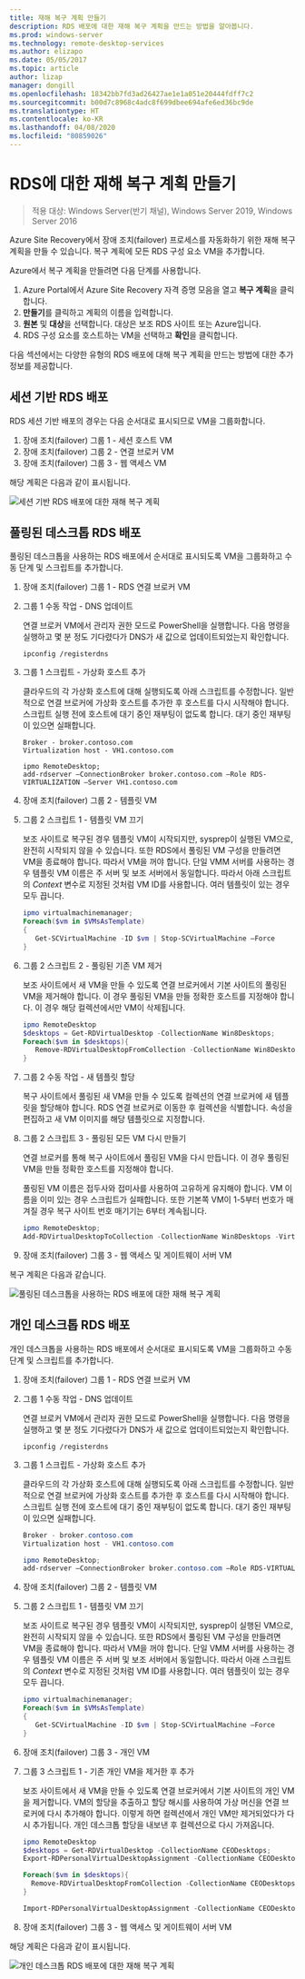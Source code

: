 ```yaml
---
title: 재해 복구 계획 만들기
description: RDS 배포에 대한 재해 복구 계획을 만드는 방법을 알아봅니다.
ms.prod: windows-server
ms.technology: remote-desktop-services
ms.author: elizapo
ms.date: 05/05/2017
ms.topic: article
author: lizap
manager: dongill
ms.openlocfilehash: 18342bb7fd3ad26427ae1e1a051e20444fdff7c2
ms.sourcegitcommit: b00d7c8968c4adc8f699dbee694afe6ed36bc9de
ms.translationtype: HT
ms.contentlocale: ko-KR
ms.lasthandoff: 04/08/2020
ms.locfileid: "80859026"
---
```

# <a name="create-your-disaster-recovery-plan-for-rds"></a>RDS에 대한 재해 복구 계획 만들기

>적용 대상: Windows Server(반기 채널), Windows Server 2019, Windows Server 2016

Azure Site Recovery에서 장애 조치(failover) 프로세스를 자동화하기 위한 재해 복구 계획을 만들 수 있습니다. 복구 계획에 모든 RDS 구성 요소 VM을 추가합니다.

Azure에서 복구 계획을 만들려면 다음 단계를 사용합니다.

1. Azure Portal에서 Azure Site Recovery 자격 증명 모음을 열고 **복구 계획**을 클릭합니다.
2. **만들기**를 클릭하고 계획의 이름을 입력합니다.
3. **원본** 및  **대상**을 선택합니다. 대상은 보조 RDS 사이트 또는 Azure입니다.
4. RDS 구성 요소를 호스트하는 VM을 선택하고 **확인**을 클릭합니다.

다음 섹션에서는 다양한 유형의 RDS 배포에 대해 복구 계획을 만드는 방법에 대한 추가 정보를 제공합니다.

## <a name="sessions-based-rds-deployment"></a>세션 기반 RDS 배포

RDS 세션 기반 배포의 경우는 다음 순서대로 표시되므로 VM을 그룹화합니다.

1. 장애 조치(failover) 그룹 1 - 세션 호스트 VM
2. 장애 조치(failover) 그룹 2 - 연결 브로커 VM
3. 장애 조치(failover) 그룹 3 - 웹 액세스 VM

해당 계획은 다음과 같이 표시됩니다. 

![세션 기반 RDS 배포에 대한 재해 복구 계획](media/rds-asr-session-drplan.png)

## <a name="pooled-desktops-rds-deployment"></a>풀링된 데스크톱 RDS 배포

풀링된 데스크톱을 사용하는 RDS 배포에서 순서대로 표시되도록 VM을 그룹화하고 수동 단계 및 스크립트를 추가합니다.

1. 장애 조치(failover) 그룹 1 - RDS 연결 브로커 VM
2. 그룹 1 수동 작업 - DNS 업데이트

   연결 브로커 VM에서 관리자 권한 모드로 PowerShell을 실행합니다. 다음 명령을 실행하고 몇 분 정도 기다렸다가 DNS가 새 값으로 업데이트되었는지 확인합니다.

   ```
   ipconfig /registerdns
   ```
3. 그룹 1 스크립트 - 가상화 호스트 추가

   클라우드의 각 가상화 호스트에 대해 실행되도록 아래 스크립트를 수정합니다. 일반적으로 연결 브로커에 가상화 호스트를 추가한 후 호스트를 다시 시작해야 합니다. 스크립트 실행 전에 호스트에 대기 중인 재부팅이 없도록 합니다. 대기 중인 재부팅이 있으면 실패합니다.

   ```
   Broker - broker.contoso.com
   Virtualization host - VH1.contoso.com

   ipmo RemoteDesktop; 
   add-rdserver –ConnectionBroker broker.contoso.com –Role RDS-VIRTUALIZATION –Server VH1.contoso.com 
   ```
4. 장애 조치(failover) 그룹 2 - 템플릿 VM
5. 그룹 2 스크립트 1 - 템플릿 VM 끄기
   
   보조 사이트로 복구된 경우 템플릿 VM이 시작되지만, sysprep이 실행된 VM으로, 완전히 시작되지 않을 수 있습니다. 또한 RDS에서 풀링된 VM 구성을 만들려면 VM을 종료해야 합니다. 따라서 VM을 꺼야 합니다. 단일 VMM 서버를 사용하는 경우 템플릿 VM 이름은 주 서버 및 보조 서버에서 동일합니다. 따라서 아래 스크립트의 *Context* 변수로 지정된 것처럼 VM ID를 사용합니다. 여러 템플릿이 있는 경우 모두 끕니다.

   ```powershell
   ipmo virtualmachinemanager; 
   Foreach($vm in $VMsAsTemplate)
   {
      Get-SCVirtualMachine -ID $vm | Stop-SCVirtualMachine –Force
   } 
   ```
6. 그룹 2 스크립트 2 - 풀링된 기존 VM 제거

   보조 사이트에서 새 VM을 만들 수 있도록 연결 브로커에서 기본 사이트의 풀링된 VM을 제거해야 합니다. 이 경우 풀링된 VM을 만들 정확한 호스트를 지정해야 합니다. 이 경우 해당 컬렉션에서만 VM이 삭제됩니다.

   ```powershell
   ipmo RemoteDesktop
   $desktops = Get-RDVirtualDesktop -CollectionName Win8Desktops; 
   Foreach($vm in $desktops){
      Remove-RDVirtualDesktopFromCollection -CollectionName Win8Desktops -VirtualDesktopName $vm.VirtualDesktopName –Force
   }
   ```
7. 그룹 2 수동 작업 - 새 템플릿 할당

   복구 사이트에서 풀링된 새 VM을 만들 수 있도록 컬렉션의 연결 브로커에 새 템플릿을 할당해야 합니다. RDS 연결 브로커로 이동한 후 컬렉션을 식별합니다. 속성을 편집하고 새 VM 이미지를 해당 템플릿으로 지정합니다.
8. 그룹 2 스크립트 3 - 풀링된 모든 VM 다시 만들기

   연결 브로커를 통해 복구 사이트에서 풀링된 VM을 다시 만듭니다. 이 경우 풀링된 VM을 만들 정확한 호스트를 지정해야 합니다.

   풀링된 VM 이름은 접두사와 접미사를 사용하여 고유하게 유지해야 합니다. VM 이름을 이미 있는 경우 스크립트가 실패합니다. 또한 기본쪽 VM이 1-5부터 번호가 매겨질 경우 복구 사이트 번호 매기기는 6부터 계속됩니다.

   ```powershell
   ipmo RemoteDesktop; 
   Add-RDVirtualDesktopToCollection -CollectionName Win8Desktops -VirtualDesktopAllocation @{"RDVH1.contoso.com" = 1} 
   ```
9. 장애 조치(failover) 그룹 3 - 웹 액세스 및 게이트웨이 서버 VM

복구 계획은 다음과 같습니다.

![풀링된 데스크톱을 사용하는 RDS 배포에 대한 재해 복구 계획](media/rds-asr-pooled-drplan.png)

## <a name="personal-desktops-rds-deployment"></a>개인 데스크톱 RDS 배포

개인 데스크톱을 사용하는 RDS 배포에서 순서대로 표시되도록 VM을 그룹화하고 수동 단계 및 스크립트를 추가합니다.

1. 장애 조치(failover) 그룹 1 - RDS 연결 브로커 VM
2. 그룹 1 수동 작업 - DNS 업데이트

   연결 브로커 VM에서 관리자 권한 모드로 PowerShell을 실행합니다. 다음 명령을 실행하고 몇 분 정도 기다렸다가 DNS가 새 값으로 업데이트되었는지 확인합니다.

   ```
   ipconfig /registerdns
   ```
3. 그룹 1 스크립트 - 가상화 호스트 추가
      
   클라우드의 각 가상화 호스트에 대해 실행되도록 아래 스크립트를 수정합니다. 일반적으로 연결 브로커에 가상화 호스트를 추가한 후 호스트를 다시 시작해야 합니다. 스크립트 실행 전에 호스트에 대기 중인 재부팅이 없도록 합니다. 대기 중인 재부팅이 있으면 실패합니다.

   ```powershell
   Broker - broker.contoso.com
   Virtualization host - VH1.contoso.com

   ipmo RemoteDesktop; 
   add-rdserver –ConnectionBroker broker.contoso.com –Role RDS-VIRTUALIZATION –Server VH1.contoso.com 
   ```
4. 장애 조치(failover) 그룹 2 - 템플릿 VM
5. 그룹 2 스크립트 1 - 템플릿 VM 끄기
   
   보조 사이트로 복구된 경우 템플릿 VM이 시작되지만, sysprep이 실행된 VM으로, 완전히 시작되지 않을 수 있습니다. 또한 RDS에서 풀링된 VM 구성을 만들려면 VM을 종료해야 합니다. 따라서 VM을 꺼야 합니다. 단일 VMM 서버를 사용하는 경우 템플릿 VM 이름은 주 서버 및 보조 서버에서 동일합니다. 따라서 아래 스크립트의 *Context* 변수로 지정된 것처럼 VM ID를 사용합니다. 여러 템플릿이 있는 경우 모두 끕니다.

   ```powershell
   ipmo virtualmachinemanager; 
   Foreach($vm in $VMsAsTemplate)
   {
      Get-SCVirtualMachine -ID $vm | Stop-SCVirtualMachine –Force
   } 
   ```
6. 장애 조치(failover) 그룹 3 - 개인 VM
7. 그룹 3 스크립트 1 - 기존 개인 VM을 제거한 후 추가

   보조 사이트에서 새 VM을 만들 수 있도록 연결 브로커에서 기본 사이트의 개인 VM을 제거합니다. VM의 할당을 추출하고 할당 해시를 사용하여 가상 머신을 연결 브로커에 다시 추가해야 합니다. 이렇게 하면 컬렉션에서 개인 VM만 제거되었다가 다시 추가됩니다. 개인 데스크톱 할당을 내보낸 후 컬렉션으로 다시 가져옵니다.

   ```powershell
   ipmo RemoteDesktop
   $desktops = Get-RDVirtualDesktop -CollectionName CEODesktops; 
   Export-RDPersonalVirtualDesktopAssignment -CollectionName CEODesktops -Path ./Desktopallocations.txt -ConnectionBroker broker.contoso.com 

   Foreach($vm in $desktops){
     Remove-RDVirtualDesktopFromCollection -CollectionName CEODesktops -VirtualDesktopName $vm.VirtualDesktopName –Force
   }
   
   Import-RDPersonalVirtualDesktopAssignment -CollectionName CEODesktops -Path ./Desktopallocations.txt -ConnectionBroker broker.contoso.com 
   ```
8. 장애 조치(failover) 그룹 3 - 웹 액세스 및 게이트웨이 서버 VM

해당 계획은 다음과 같이 표시됩니다. 

![개인 데스크톱 RDS 배포에 대한 재해 복구 계획](media/rds-asr-personal-desktops-drplan.png)
